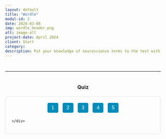 ```yaml
---
layout: default
title: "Wordle"
modal-id: 2
date: 2024-03-08
img: wordle_header.png
alt: image-alt
project-date: April 2024
client: Start 
category: 
description: Put your knowledge of neuroscience terms to the test with five interactive Wordle games!
---
```


<!-- Optional visual separator between description and quiz -->
<hr class="quiz-separator">
<h3 style="text-align: center;">Quiz</h3>



  <div class="quiz-question" id="question-1">
   <div class="quiz-question" id="question-1" style="display: none;">
  <iframe src="https://mywordle.strivemath.com/?word=ebjxwe" title="Wordle Puzzle 1" width="100%" height="600px" style="border: none;"></iframe>
</div>
  </div>



<div class="quiz-container">
  <!-- Quiz Menu -->
  <div class="quiz-menu" style="text-align: center; margin-bottom: 20px;">
    <button onclick="showQuestion(1)" class="quiz-menu-button">1</button>
    <button onclick="showQuestion(2)" class="quiz-menu-button">2</button>
    <button onclick="showQuestion(3)" class="quiz-menu-button">3</button>
    <button onclick="showQuestion(4)" class="quiz-menu-button">4</button>
    <button onclick="showQuestion(5)" class="quiz-menu-button">5</button>
  </div>
  
  <!-- Question 1 -->
  <div class="quiz-question" id="question-1">
   <div class="quiz-question" id="question-1" style="display: none;">
  <iframe src="https://mywordle.strivemath.com/?word=ebjxwe" title="Wordle Puzzle 1" width="100%" height="600px" style="border: none;"></iframe>
</div>
  </div>
  
  <!-- Question 2 -->
  <div class="quiz-question" id="question-2" style="display: none;">
    <div class="statement">Adults “look like” their names, but children do not.</div>
    <div class="button-group">
      <button class="real-btn" onclick="selectChoice('Real', 2, event)">Real</button>
      <button class="not-real-btn" onclick="selectChoice('Not Real', 2, event)">Not real</button>
    </div>
    <button class="confirm-btn" onclick="confirmChoice(2)">Confirm</button>
    <div class="answer" id="answer-2">
      <strong>Real.</strong> One study published in 2024 used a variety of methodological approaches—including a machine-learning paradigm comparing images of people with the same given name, a face-to-name matching task, and a simulation wherein children’s faces were digitally aged to adulthood—to determine that the face–name matching effect is age-dependent. In other words, people “look like” their names not because they were named based on their appearance at birth, but due to a self-fulfilling prophecy mechanism where facial appearance develops over time in line with the expectations of the given name.
      <br>(<a href="https://doi.org/10.1073/pnas.2405334121" target="_blank">DOI: 10.1073/pnas.2405334121</a>)
    </div>
  </div>
  
  <!-- Question 3 -->
  <div class="quiz-question" id="question-3" style="display: none;">
    <div class="statement">Tickling can affect decision-making in rats.</div>
    <div class="button-group">
      <button class="real-btn" onclick="selectChoice('Real', 3, event)">Real</button>
      <button class="not-real-btn" onclick="selectChoice('Not Real', 3, event)">Not real</button>
    </div>
    <button class="confirm-btn" onclick="confirmChoice(3)">Confirm</button>
    <div class="answer" id="answer-3">
      <strong>Real.</strong> “Laughing Rats Are Optimistic” – Tickling rats induces positive emotions, as evidenced by their 50-kHz ultrasonic vocalizations (i.e., “laughter”), which biases their decision-making toward optimism when interpreting ambiguous cues.
      <br>(<a href="https://doi.org/10.1371/journal.pone.0051959" target="_blank">DOI: 10.1371/journal.pone.0051959</a>)
    </div>
  </div>
  
  <!-- Question 4 -->
  <div class="quiz-question" id="question-4" style="display: none;">
    <div class="statement">People with schizophrenia are more unpredictable and violent than the general population.</div>
    <div class="button-group">
      <button class="real-btn" onclick="selectChoice('Real', 4, event)">Real</button>
      <button class="not-real-btn" onclick="selectChoice('Not Real', 4, event)">Not real</button>
    </div>
    <button class="confirm-btn" onclick="confirmChoice(4)">Confirm</button>
    <div class="answer" id="answer-4">
      <strong>Not Real.</strong> Although some epidemiological reviews have reported higher rates of violence among individuals with schizophrenia compared to the general population, much of this violence is attributable to a small subgroup with co-occurring substance abuse and a prior history of violence.
      <br>(<a href="https://doi.org/10.1371/journal.pmed.1000120" target="_blank">DOI: 10.1371/journal.pmed.1000120</a> ; <a href="https://doi.org/10.1016/S0920-9964(03)00091-4" target="_blank">DOI: 10.1016/S0920-9964(03)00091-4</a>)
    </div>
  </div>
  
  <!-- Question 5 -->
  <div class="quiz-question" id="question-5" style="display: none;">
    <div class="statement">Music can be reconstructed from human auditory cortex fMRI activity using nonlinear decoding models.</div>
    <div class="button-group">
      <button class="real-btn" onclick="selectChoice('Real', 5, event)">Real</button>
      <button class="not-real-btn" onclick="selectChoice('Not Real', 5, event)">Not real</button>
    </div>
    <button class="confirm-btn" onclick="confirmChoice(5)">Confirm</button>
    <div class="answer" id="answer-5">
      <strong>Not Real.</strong> The study titled “Music can be reconstructed from human auditory cortex activity using nonlinear decoding models” investigated how the human brain processes music by analyzing intracranial EEG data from 29 patients who listened to a Pink Floyd song. Researchers used a stimulus reconstruction approach, previously applied in speech studies, to reconstruct a recognizable song from direct neural recordings, thereby providing insights into the neural dynamics of music perception.
      <br>(<a href="https://doi.org/10.1371/journal.pbio.3002176" target="_blank">DOI: 10.1371/journal.pbio.3002176</a>)
    </div>
  </div>
  
  <!-- Question 6 -->
  <div class="quiz-question" id="question-6" style="display: none;">
    <div class="statement">Schizophrenia and personality disorders are associated with a similar reduction in life expectancy.</div>
    <div class="button-group">
      <button class="real-btn" onclick="selectChoice('Real', 6, event)">Real</button>
      <button class="not-real-btn" onclick="selectChoice('Not Real', 6, event)">Not real</button>
    </div>
    <button class="confirm-btn" onclick="confirmChoice(6)">Confirm</button>
    <div class="answer" id="answer-6">
      <strong>Real.</strong> The systematic review and meta-analysis by Chan and colleagues (2023) provides robust evidence that schizophrenia and personality disorders are linked to a comparable reduction in life expectancy. The analysis reports a pooled life expectancy of 63.70 years and a Years of Potential Life Lost (YPLL) of 15.22 years for individuals with schizophrenia. Similarly, those with personality disorders have a life expectancy of 63.51 years and a YPLL of 15.35 years. These results highlight that both conditions exert similar impacts on lifespan.  https://doi.org/10.1016/j.eclinm.2023.102294 <br>(<a href="https://doi.org/10.1016/j.eclinm.2023.102294" target="_blank">DOI: 10.1016/j.eclinm.2023.102294</a>)
    </div>
  </div>
  
  <!-- Question 7  -->
  <div class="quiz-question" id="question-7" style="display: none;">
    <div class="statement"> Music can be reconstructed from human auditory cortex fMRI activity using nonlinear decoding models. </div>
    <div class="button-group">
      <button class="real-btn" onclick="selectChoice('Real', 7, event)">Real</button>
      <button class="not-real-btn" onclick="selectChoice('Not Real', 7, event)">Not real</button>
    </div>
    <button class="confirm-btn" onclick="confirmChoice(7)">Confirm</button>
    <div class="answer" id="answer-7">
      <strong>Not real.</strong> The study titled "Music can be reconstructed from human auditory cortex activity using nonlinear decoding models" investigated how the human brain processes music by analyzing intracranial electroencephalography (iEEG) data from 29 patients who listened to a Pink Floyd song. Researchers applied a stimulus reconstruction approach, previously used in speech studies, to reconstruct a recognizable song from direct neural recordings. They evaluated the impact of various factors on decoding accuracy, providing insights into the neural dynamics of music perception. <br>(<a href=" https://doi.org/10.1371/journal.pbio.3002176." target="_blank"> >DOI: 10.1371/journal.pbio.3002176./a>)
    </div>
  </div>
<!-- Question 8 -->
  <div class="quiz-question" id="question-8" style="display: none;">
    <div class="statement">Substance-Use-Disorders exhibit to ~20 years of potential life lost..</div>
    <div class="button-group">
      <button class="real-btn" onclick="selectChoice('Real', 8, event)">Real</button>
      <button class="not-real-btn" onclick="selectChoice('Not Real', 8, event)">Not real</button>
    </div>
    <button class="confirm-btn" onclick="confirmChoice(2)">Confirm</button>
    <div class="answer" id="answer-2">
      <strong>Real.</strong> The systematic review and meta-analysis by Chan and colleagues (2023) shows substance-use-disorders are associated with the years of potential life (YPLL) with an average of approximately 20.38 years lost relative to the general population. <br>(<a href="https://doi.org/10.1073/pnas.2405334121" target="_blank">DOI: 10.1371/journal.pbio.3002176.</a>)
    </div>
  </div>  


    </div>
  </div>
  
  <!-- Question 9  -->
  <div class="quiz-question" id="question-9" style="display: none;">
    <div class="statement">- People with schizophrenia are more unpredictable and violent than the general population.</div>
    <div class="button-group">
      <button class="real-btn" onclick="selectChoice('Real', 9, event)">Real</button>
      <button class="not-real-btn" onclick="selectChoice('Not Real', 9, event)">Not real</button>
    </div>
    <button class="confirm-btn" onclick="confirmChoice(9)">Confirm</button>
    <div class="answer" id="answer-9">
      <strong>Not Real.</strong> While there are epidemiological review reported that individuals showed higher rates of violence compared to the general population, much of this violence seemed to be attributable to a small subgroup of people who also had substance abuse and a prior history of violence.  <br>(<a href="(https://doi.org/10.1371/journal.pmed.1000120" target="_blank">DOI: 10.1371/journal.pmed.1000120</a>)
    </div>
  </div>
  
  <!-- Question 10 Placeholder -->
  <div class="quiz-question" id="question-10" style="display: none;">
    <div class="statement">[Placeholder for Question 10: Coming soon]</div>
    <div class="button-group">
      <button class="real-btn" onclick="selectChoice('Real', 10, event)">Real</button>
      <button class="not-real-btn" onclick="selectChoice('Not Real', 10, event)">Not real</button>
    </div>
    <button class="confirm-btn" onclick="confirmChoice(10)">Confirm</button>
    <div class="answer" id="answer-10">
      <strong>Answer for Question 10.</strong> Placeholder answer.
    </div>
  </div>
</div>

<style>
/* General styles for the quiz interface */
.statement {
  font-size: 20px;
  margin-bottom: 20px;
}
.button-group {
  margin-bottom: 20px;
}
button {
  font-size: 16px;
  padding: 8px 16px;
  margin: 0 10px;
  cursor: pointer;
  border: none;
  color: white;
  border-radius: 5px;
}
.real-btn { background-color: #4CAF50; }
.not-real-btn { background-color: #f44336; }
.confirm-btn { background-color: #008CBA; margin-top: 20px; }
.answer {
  font-size: 16px;
  display: none;
  margin-top: 20px;
  padding: 15px;
  border-radius: 8px;
  background-color: #e0f7fa;
  max-width: 700px;
  margin-left: auto;
  margin-right: auto;
}

/* Quiz container and menu styling */
.quiz-container {
  border: 1px solid #ddd;
  padding: 20px;
  border-radius: 8px;
  max-width: 800px;
  margin: 20px auto;
}
.quiz-menu {
  margin-bottom: 20px;
}
.quiz-menu-button {
  font-size: 16px;
  padding: 6px 12px;
  margin: 0 5px;
  cursor: pointer;
  border: 1px solid #008CBA;
  background-color: #008CBA;
  color: white;
  border-radius: 4px;
  transition: background-color 0.3s;
}
.quiz-menu-button:hover {
  background-color: #006494;
}
.quiz-menu-button.active {
  background-color: #006494;
}

/* Optional separator style */
.quiz-separator {
  margin: 40px auto;
  max-width: 800px;
  border: none;
  border-top: 2px solid #ddd;
}
</style>

<script>
// Object to store user's choices for each question
let userChoices = {};
// Function to show the selected Wordle question
function showQuestion(q) {
  // Hide all questions
  const questions = document.querySelectorAll('.quiz-question');
  questions.forEach(function(qEl) {
    qEl.style.display = 'none';
  });

  // Show the selected question
  const selectedQuestion = document.getElementById('question-' + q);
  selectedQuestion.style.display = 'block';

  // Refresh iframe content if needed
  const iframe = selectedQuestion.querySelector('iframe');
  if (iframe) {
    iframe.src = iframe.src; // This will reload the iframe content
  }

  // Update button active state
  const buttons = document.querySelectorAll('.quiz-menu-button');
  buttons.forEach(function(btn, index) {
    btn.classList.remove('active');
    if (index === q - 1) btn.classList.add('active');
  });
}

// Show the first question on page load
document.addEventListener("DOMContentLoaded", function() {
  showQuestion(1);
});

